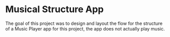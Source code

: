 # Musical Structure App
 The goal of this project was to design and layout the flow for the structure of a Music Player app for this project, the app does not actually play music.
